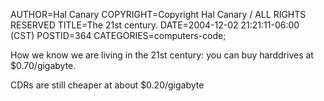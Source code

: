 AUTHOR=Hal Canary
COPYRIGHT=Copyright Hal Canary / ALL RIGHTS RESERVED
TITLE=The 21st century.
DATE=2004-12-02 21:21:11-06:00 (CST)
POSTID=364
CATEGORIES=computers-code;

How we know we are living in the 21st century: you can buy harddrives at $0.70/gigabyte.

CDRs are still cheaper at about $0.20/gigabyte
